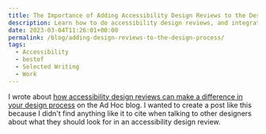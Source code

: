 ```yaml
---
title: The Importance of Adding Accessibility Design Reviews to the Design Process
description: Learn how to do accessibility design reviews, and integrate them into your processes.
date: 2023-03-04T11:26:01+00:00
permalink: /blog/adding-design-reviews-to-the-design-process/
tags:
  - Accessibility
  - bestof
  - Selected Writing
  - Work
---
```


I wrote about [how accessibility design reviews can make a difference in your design process](https://adhoc.team/2023/02/22/the-importance-of-adding-accessibility-design-reviews-to-the-design-process/) on the Ad Hoc blog. I wanted to create a post like this because I didn't find anything like it to cite when talking to other designers about what they should look for in an accessibility design review.
